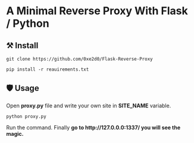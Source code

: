 # A Minimal Reverse Proxy With Flask / Python
## ⚒️ Install 
<pre><code>git clone https://github.com/0xe2d0/Flask-Reverse-Proxy</code></pre>
<pre><code>pip install -r reauirements.txt</code></pre>
## 🛡️ Usage
Open **proxy.py** file and write your own site in **SITE_NAME** variable. 
<pre><code>python proxy.py </code></pre> Run the command. Finally <b>go to http://127.0.0.0:1337/ you will see the magic.</b>
